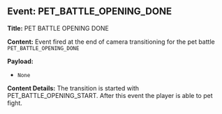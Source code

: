 ## Event: PET_BATTLE_OPENING_DONE

**Title:** PET BATTLE OPENING DONE

**Content:**
Event fired at the end of camera transitioning for the pet battle
`PET_BATTLE_OPENING_DONE`

**Payload:**
- `None`

**Content Details:**
The transition is started with PET_BATTLE_OPENING_START. After this event the player is able to pet fight.
